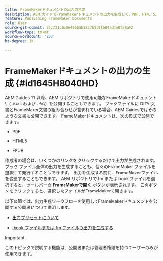```yaml
---
title: FrameMakerドキュメントの出力の生成
description: AEM ガイドでFrameMakerドキュメントの出力を生成して、PDF、HTML 5、EPUB形式で公開する方法を説明します。
feature: Publishing FrameMaker Documents
role: User
source-git-commit: 76c731c6a0e496b5b1237b9b9fb84adda8fa8a92
workflow-type: tm+mt
source-wordcount: '203'
ht-degree: 1%

---
```


# FrameMakerドキュメントの出力の生成 {#id1645H8040HD}

AEM Guides 1.1 以降、AEM リポジトリで使用可能なFrameMakerドキュメント \（`.book` および `.fm`\）を公開することもできます。 ブックファイルに DITA 文書とFrameMaker文書の組み合わせが含まれている場合、AEM Guidesではそのような文書も公開できます。 FrameMakerドキュメントは、次の形式で公開できます。

- PDF

- HTML5

- EPUB


作成者の場合は、いくつかのリンクをクリックするだけで出力が生成されます。 ブック ファイル全体の出力を生成することも、個々のFrameMaker ファイルを選択して発行することもできます。 出力を生成する前に、FrameMakerファイルを変更することもできます。 AEM リポジトリで.fm または.book ファイルを選択すると、ツールバーの **FrameMakerで開く** ボタンが表示されます。 このボタンをクリックすると、選択したファイルがFrameMakerで開きます。

以下の節では、出力生成ワークフローを使用してFrameMakerドキュメントを公開する公開者について説明します。

- [出力プリセットについて](fm-output-understand-presets.md#)

- [.book ファイルまたは.fm ファイルの出力を生成する](fm-output-generate.md#)

>[!IMPORTANT]
>
> このトピックで説明する機能は、公開者または管理者権限を持つユーザーのみが使用できます。
